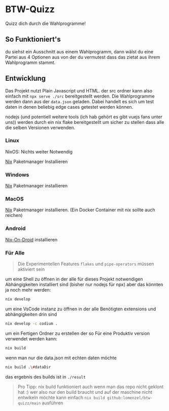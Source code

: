 # BTW-Quizz

Quizz dich durch die Wahlprogramme!

## So Funktioniert's

du siehst ein Ausschnitt aus einem Wahlprogramm, dann wälst du eine Partei aus 4 Optionen aus von der du vermutest dass das zietat aus ihrem Wahlprogramm stammt.

## Entwicklung

Das Projekt nutzt Plain Javascript und HTML. der src ordner kann also einfach mit `npx serve ./src` bereitgestellt werden. Die Wahlprogramme werden dann aus der `data.json` geladen. Dabei handelt es sich um test daten in denen beliebig edge cases getestet werden können.

nodejs (und potentiell weitere tools (ich hab gehört es gibt vuejs fans unter uns)) werden durch ein nix flake bereitgestellt um sicher zu stellen dass alle die selben Versionen verwenden. 

### Linux 

NixOS: Nichts weiter Notwendig

[Nix](https://nixos.org/download/) Paketmanager Installieren

### Windows

[Nix](https://nixos.org/download/#nix-install-windows) Paketmanager installieren

### MacOS 

[Nix](https://nixos.org/download/#nix-install-macos) Paketmanager installieren. (Ein Docker Container mit nix sollte auch reichen)

### Android

[Nix-On-Droid](https://github.com/nix-community/nix-on-droid) installieren

### Für Alle

> Die Experimentellen Features `flakes` und `pipe-operators` müssen aktiviert sein

um eine Shell zu öffnen in der alle für dieses Projekt notwendigen Abhängigkeiten installiert sind (bisher nur nodejs für npx) aber das könnten ja noch mehr werden:

```bash
nix develop
```

um eine VsCode instanz zu öffnen in der alle Benötigten extensions und abhängigkeiten drin sind
```bash
nix develop -c codium .
```

um ein Fertigen Ordner zu erstellen der so Für eine Produktiv version verwendet werden kann:

```bash
nix build
```

wenn man nur die data.json mit echten daten möchte

```bash
nix build .\#dataDir
```

das ergebnis des builds ist in `./result`

> Pro Tipp: nix build funktioniert auch wenn man das repo nicht geklont hat :) wer also nur den build braucht und auf der maschine nicht entwikeln möchte kann einfach `nix build github:lomenzel/btw-quizz/main` ausführen